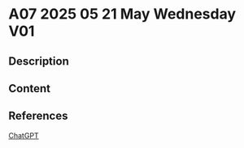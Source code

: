 # A07 2025 05 21 May Wednesday V01

## Description



## Content



## References

[ChatGPT](https://chatgpt.com/)
